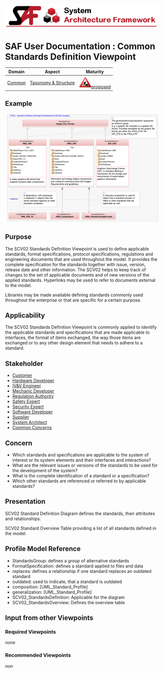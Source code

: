 ![System Architecture Framework](../diagrams/Banner_SAF.png)
# SAF User Documentation : Common Standards Definition Viewpoint
|**Domain**|**Aspect**|**Maturity**|
| --- | --- | --- |
|[Common](../domains.md#Domain-Common)|[Taxonomy & Structure](../aspects.md#Aspect-Taxonomy-&-Structure)|![Proposed](../diagrams/Under_construction_icon-red.svg )[proposed](../using-saf/maturity.md#proposed)|
## Example
![Common Standards Definition](../diagrams/Common-Standards_Definition.png)
## Purpose
The SCV02 Standards Definition Viewpoint is used to define applicable standards, format specifications, protocol specifications, regulations and engineering documents that are used throughout the model. It provides the complete specification for the standards together with issue, version, release date and other information. The SCV02 helps to keep track of changes to the set of applicable documents and of new versions of the applied standards. Hyperlinks may be used to refer to documents external to the model.

Libraries may be made available defining standards commonly used throughout the enterprise or that are specific for a certain purpose.
## Applicability
The SCV02 Standards Definition Viewpoint is commonly applied to identify the applicable standards and specifications that are made applicable to interfaces, the format of items exchanged, the way those items are exchanged or to any other design element that needs to adhere to a standard.
## Stakeholder
* [Customer](../stakeholders.md#Customer)
* [Hardware Developer](../stakeholders.md#Hardware-Developer)
* [IV&V Engineer](../stakeholders.md#IV&V-Engineer)
* [Mechanic Developer](../stakeholders.md#Mechanic-Developer)
* [Regulation Authority](../stakeholders.md#Regulation-Authority)
* [Safety Expert](../stakeholders.md#Safety-Expert)
* [Security Expert](../stakeholders.md#Security-Expert)
* [Software Developer](../stakeholders.md#Software-Developer)
* [Supplier](../stakeholders.md#Supplier)
* [System Architect](../stakeholders.md#System-Architect)
* [Common Concerns](../stakeholders.md#Common-Concerns)

## Concern
* Which standards and specifications are applicable to the system of interest or its system elements and their interfaces and interactions?
* What are the relevant issues or versions of the standards to be used for the development of the system?
* What is the complete identification of a standard or a specification?
* Which other standards are referenced or referred to by applicable standards?

## Presentation
SCV02 Standard Definition Diagram defines the standards, their attributes and relationships.

SCV02 Standard Overview Table providing a list of all standards defined in the model.


## Profile Model Reference
* StandardsGroup: defines a group of alternative standards
* FormatSpecification: defines a standard applied to files and data
* replaces: defines a relationship if one standard replaces an outdated standard
* outdated: used to indicate, that a standard is outdated
* composition: [UML_Standard_Profile]
* generalization: [UML_Standard_Profile]
* SCV02_StandardsDefinition: Applicable for the diagram
* SCV02_StandardsOverview: Defines the overview table

## Input from other Viewpoints
### Required Viewpoints
*none*
### Recommended Viewpoints
*non*
